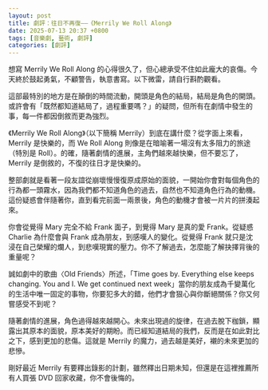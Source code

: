 ```yaml
---
layout: post
title: 劇評：往日不再復——《Merrily We Roll Along》
date: 2025-07-13 20:37 +0800
tags: [音樂劇, 藝術, 劇評]
categories: [劇評]
---
```


想寫 Merrily We Roll Along 的心得很久了，但心總承受不住如此龐大的哀傷。今天終於鼓起勇氣，不顧警告，執意書寫。以下微雷，請自行斟酌觀看。

這部最特別的地方是在顛倒的時間流動，開頭是角色的結局，結局是角色的開頭。或許會有「既然都知道結局了，過程重要嗎？」的疑問，但所有在劇情中發生的事，每一件都因倒敘而更為強烈。

《Merrily We Roll Along》（以下簡稱 Merrily）到底在講什麼？從字面上來看，Merrily 是快樂的，而 We Roll Along 則像是在暗喻著一場沒有太多阻力的旅途（特別是 Roll）。的確，隨著劇情的進展，主角們越來越快樂，但不要忘了，Merrily 是倒敘的，不復的往日才是快樂的。

整部劇就是看著一段友誼從崩壞慢慢復原成原始的面貌，一開始你會對每個角色的行為都一頭霧水，因為我們都不知道角色的過去，自然也不知道角色行為的動機。這份疑惑會伴隨著你，直到看完前面一兩景後，角色的動機才會被一片片的拼湊起來。

你會從覺得 Mary 完全不給 Frank 面子，到覺得 Mary 是真的愛 Frank。從疑惑 Charlie 為什麼會與 Frank 成為朋友，到感嘆人的變化。從覺得 Frank 就只是沈浸在自己榮耀的爛人，到悲嘆現實的壓力。你不了解過去，怎麼能了解抉擇背後的重量呢？

誠如劇中的歌曲〈Old Friends〉所述，「Time goes by. Everything else keeps changing. You and I. We get continued next week」當你的朋友成為千變萬化的生活中唯一固定的事物，你要犯多大的錯，他們才會狠心與你斷絕關係？你又何嘗感受不到呢？

隨著劇情的進展，角色過得越來越開心。未來出現過的旋律，在過去脫下枷鎖，顯露出其原本的面貌，原本美好的期盼。而已經知道結局的我們，反而是在如此對比之下，感到更加的悲傷。這就是 Merrily 的魔力，過去越是美好，襯的未來更加的悲慘。

剛好最近 Merrily 有要釋出錄影的計劃，雖然釋出日期未知，但還是在這裡推薦所有人買張 DVD 回家收藏，你不會後悔的。